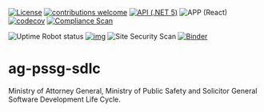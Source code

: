 [![License](https://img.shields.io/badge/License-Apache%202.0-blue.svg)](LICENSE)
[![contributions welcome](https://img.shields.io/badge/contributions-welcome-brightgreen.svg?style=flat)](https://github.com/bcgov/pims/issues)
[![API (.NET 5)](https://github.com/bcgov/ag-pssg-sdlc/actions/workflows/api-dotnetcore.yml/badge.svg)](https://github.com/bcgov/ag-pssg-sdlc/actions/workflows/api-dotnetcore.yml)
![APP (React)](<https://github.com/bcgov/ag-pssg-sdlc/workflows/APP%20(React)/badge.svg?branch=dev>)
[![codecov](https://codecov.io/gh/bcgov/PSP/branch/dev/graph/badge.svg)](https://codecov.io/gh/bcgov/ag-pssg-sdlc)
[![Compliance Scan](https://github.com/bcgov/ag-pssg-sdlc/actions/workflows/credentials-scan.yml/badge.svg)](https://github.com/bcgov/ag-pssg-sdlc/actions/workflows/credentials-scan.yml)

![Uptime Robot status](https://img.shields.io/uptimerobot/status/m784832378-1d844c019bc2900c17c826cb)
[![img](https://img.shields.io/badge/Lifecycle-Stable-97ca00)](https://github.com/bcgov/repomountie/blob/master/doc/lifecycle-badges.md)
![Site Security Scan](<https://github.com/bcgov/psp/actions/workflows/zap-scan.yml/badge.svg?branch=dev>)
[![Binder](https://mybinder.org/badge_logo.svg)](https://mybinder.org/v2/gh/bcgov/ag-pssg-sdlc/master)



# ag-pssg-sdlc
Ministry of Attorney General, Ministry of Public Safety and Solicitor General Software Development Life Cycle. 
